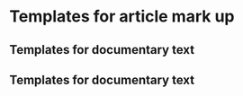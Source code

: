 # Templates for article mark up

## Templates for documentary text

## Templates for documentary text
